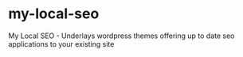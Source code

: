 # my-local-seo
My Local SEO - Underlays wordpress themes offering up to date seo applications to your existing site
